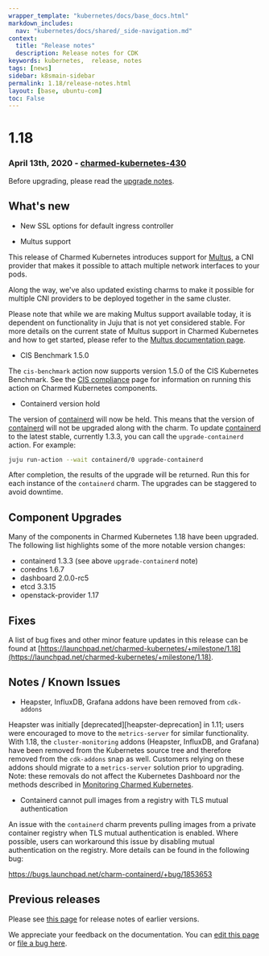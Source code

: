 ```yaml
---
wrapper_template: "kubernetes/docs/base_docs.html"
markdown_includes:
  nav: "kubernetes/docs/shared/_side-navigation.md"
context:
  title: "Release notes"
  description: Release notes for CDK
keywords: kubernetes,  release, notes
tags: [news]
sidebar: k8smain-sidebar
permalink: 1.18/release-notes.html
layout: [base, ubuntu-com]
toc: False
---
```


# 1.18

### April 13th, 2020 - [charmed-kubernetes-430](https://api.jujucharms.com/charmstore/v5/charmed-kubernetes-430/archive/bundle.yaml)

Before upgrading, please read the [upgrade notes](/kubernetes/docs/upgrade-notes).

## What's new

- New SSL options for default ingress controller

- Multus support

This release of Charmed Kubernetes introduces support for
[Multus](https://github.com/intel/multus-cni), a CNI provider that makes it
possible to attach multiple network interfaces to your pods.

Along the way, we've also updated existing charms to make it possible for
multiple CNI providers to be deployed together in the same cluster.

Please note that while we are making Multus support available today, it is
dependent on functionality in Juju that is not yet considered stable. For more
details on the current state of Multus support in Charmed Kubernetes and how to
get started, please refer to the
[Multus documentation page](/kubernetes/docs/cni-multus).

- CIS Benchmark 1.5.0

The `cis-benchmark` action now supports version 1.5.0 of the CIS Kubernetes Benchmark.
See the [CIS compliance](/kubernetes/docs/cis-compliance) page for information on
running this action on Charmed Kubernetes components.

- Containerd version hold

The version of [containerd](https://containerd.io/) will now be held.  This means that the version of [containerd](https://containerd.io/) will not be upgraded along with the charm.  To update [containerd](https://containerd.io/) to the latest stable, currently 1.3.3, you can call the `upgrade-containerd` action.  For example:

```bash
juju run-action --wait containerd/0 upgrade-containerd
```

After completion, the results of the upgrade will be returned.  Run this for each instance of the `containerd` charm.  The upgrades can be staggered to avoid downtime.

## Component Upgrades

Many of the components in Charmed Kubernetes 1.18 have been upgraded. The following list
highlights some of the more notable version changes:

- containerd 1.3.3 (see above `upgrade-containerd` note)
- coredns 1.6.7
- dashboard 2.0.0-rc5
- etcd 3.3.15
- openstack-provider 1.17

## Fixes

A list of bug fixes and other minor feature updates in this release can be found at
[https://launchpad.net/charmed-kubernetes/+milestone/1.18](https://launchpad.net/charmed-kubernetes/+milestone/1.18).

## Notes / Known Issues

- Heapster, InfluxDB, Grafana addons have been removed from `cdk-addons`

Heapster was initially [deprecated][heapster-deprecation] in 1.11; users
were encouraged to move to the `metrics-server` for similar functionality.
With 1.18, the `cluster-monitoring` addons (Heapster, InfluxDB, and Grafana)
have been removed from the Kubernetes source tree and therefore removed from
the `cdk-addons` snap as well. Customers relying on these addons should
migrate to a `metrics-server` solution prior to upgrading. Note: these
removals do not affect the Kubernetes Dashboard nor the methods described in
[Monitoring Charmed Kubernetes](/kubernetes/docs/monitoring).

- Containerd cannot pull images from a registry with TLS mutual authentication

An issue with the `containerd` charm prevents pulling images from a private
container registry when TLS mutual authentication is enabled. Where possible,
users can workaround this issue by disabling mutual authentication on the
registry. More details can be found in the following bug:

https://bugs.launchpad.net/charm-containerd/+bug/1853653

## Previous releases

Please see [this page][historic] for release notes of earlier versions.

<!--LINKS-->
[upgrade-notes]: /kubernetes/docs/upgrade-notes
[bundle]: https://api.jujucharms.com/charmstore/v5/canonical-kubernetes-471/archive/bundle.yaml
[historic]: /kubernetes/docs/release-notes-historic
[upgrading-docker]: /kubernetes/docs/upgrading#upgrading-docker
[tigera-home]: https://www.tigera.io/tigera-secure-ee/
[tigera-docs]: /kubernetes/docs/tigera-secure-ee
[haoverview]: /kubernetes/docs/high-availability
[metallb-docs]: /kubernetes/docs/metallb
[hacluster-docs]: /kubernetes/docs/hacluster
[cni-calico]: /kubernetes/docs/cni-calico
[containerd]: /kubernetes/docs/containerd
[container-runtime]: /kubernetes/docs/container-runtime
[cis-benchmark]: https://www.cisecurity.org/benchmark/kubernetes/

<!-- FEEDBACK -->
<div class="p-notification--information">
  <p class="p-notification__response">
    We appreciate your feedback on the documentation. You can
    <a href="https://github.com/charmed-kubernetes/kubernetes-docs/edit/master/pages/k8s/release-notes.md" class="p-notification__action">edit this page</a>
    or
    <a href="https://github.com/charmed-kubernetes/kubernetes-docs/issues/new" class="p-notification__action">file a bug here</a>.
  </p>
</div>
